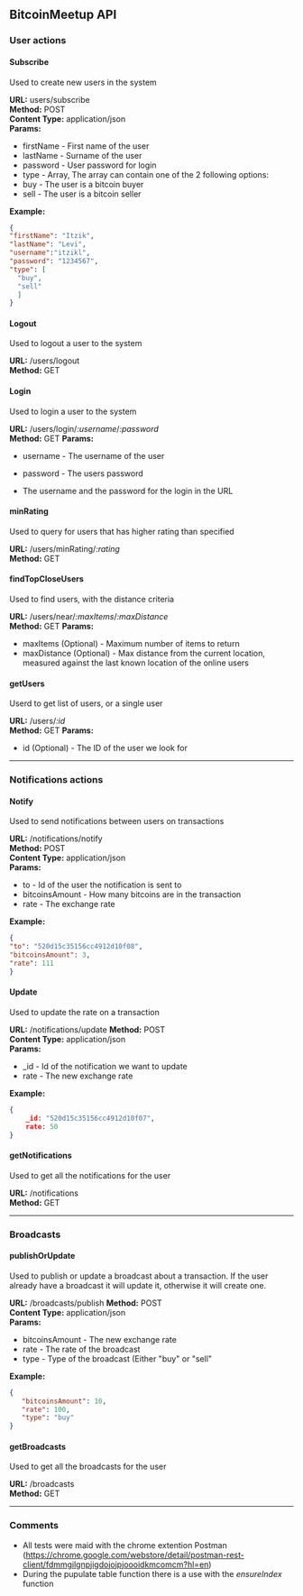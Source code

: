 ## BitcoinMeetup API ##

### User actions ####

#### Subscribe ####

Used to create new users in the system

**URL:** users/subscribe <br />
**Method:** POST <br />
**Content Type:** application/json <br />
**Params:** <br />
* firstName - First name of the user
* lastName - Surname of the user
* password - User password for login
* type - Array, The array can contain one of the 2 following options:
 * buy - The user is a bitcoin buyer
 * sell - The user is a bitcoin seller

**Example:** <br />
```json
{ 
"firstName": "Itzik", 
"lastName": "Levi", 
"username":"itzikl", 
"password": "1234567", 
"type": [ 
  "buy", 
  "sell"
  ] 
}
```

#### Logout ####

Used to logout a user to the system

**URL:** /users/logout <br />
**Method:** GET

#### Login ####

Used to login a user to the system

**URL:** /users/login/<em>:username</em>/<em>:password</em> <br />
**Method:** GET
**Params:**
* username - The username of the user
* password - The users password

* The username and the password for the login in the URL

#### minRating ####

Used to query for users that has higher rating than specified

**URL:** /users/minRating/<em>\:rating</em> <br />
**Method:** GET

#### findTopCloseUsers ####

Used to find users, with the distance criteria

**URL:** /users/near/<em>:maxItems</em>/<em>:maxDistance</em> <br />
**Method:** GET
**Params:**
* maxItems  (Optional) - Maximum number of items to return
* maxDistance (Optional) - Max distance from the current location, 
measured against the last known location of the online users

#### getUsers ####

Userd to get list of users, or a single user

**URL:** /users/<em>:id</em> <br />
**Method:** GET
**Params:**
* id  (Optional) - The ID of the user we look for

-----------------------------
### Notifications actions ###

#### Notify ####

Used to send notifications between users on transactions

**URL:** /notifications/notify <br />
**Method:** POST <br />
**Content Type:** application/json <br />
**Params:** <br />
* to - Id of the user the notification is sent to
* bitcoinsAmount - How many bitcoins are in the transaction
* rate - The exchange rate

**Example:** <br />
```json
{ 
"to": "520d15c35156cc4912d10f08", 
"bitcoinsAmount": 3, 
"rate": 111 
}
```

#### Update ####

Used to update the rate on a transaction

**URL:** /notifications/update
**Method:** POST <br />
**Content Type:** application/json <br />
**Params:** <br />
* _id - Id of the notification we want to update
* rate - The new exchange rate

**Example:** <br />
```json
{
    _id: "520d15c35156cc4912d10f07",
    rate: 50
}
```

#### getNotifications ####

Used to get all the notifications for the user

**URL:** /notifications<br />
**Method:** GET

-----------------------------

### Broadcasts ####

#### publishOrUpdate ####

Used to publish or update a broadcast about a transaction. If the user already have a broadcast it will update it, otherwise it will create one.

**URL:** /broadcasts/publish
**Method:** POST <br />
**Content Type:** application/json <br />
**Params:** <br />
* bitcoinsAmount - The new exchange rate
* rate - The rate of the broadcast
* type - Type of the broadcast (Either "buy" or "sell"
 

**Example:** <br />
```json
{
   "bitcoinsAmount": 10,
   "rate": 100,
   "type": "buy"
}
```

#### getBroadcasts ####

Used to get all the broadcasts for the user

**URL:** /broadcasts<br />
**Method:** GET

-----------------------------

### Comments ###

* All tests were maid with the chrome extention Postman (https://chrome.google.com/webstore/detail/postman-rest-client/fdmmgilgnpjigdojojpjoooidkmcomcm?hl=en)
* During the pupulate table function there is a use with the _ensureIndex_ function
